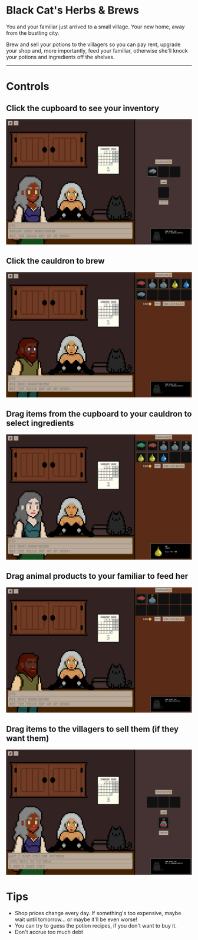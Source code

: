 # Black Cat's Herbs & Brews

You and your familiar just arrived to a small village. Your new home, away from the bustling city.

Brew and sell your potions to the villagers so you can pay rent, upgrade your shop and, more importantly, feed your familiar, otherwise she'll knock your potions and ingredients off the shelves.

----

# Controls
## Click the cupboard to see your inventory
<img src="https://raw.githubusercontent.com/dosaki/black-cats-herbs-and-brews/refs/heads/main/gif-instructions/inventory.gif" />

## Click the cauldron to brew
<img src="https://raw.githubusercontent.com/dosaki/black-cats-herbs-and-brews/refs/heads/main/gif-instructions/brewing.gif" />

## Drag items from the cupboard to your cauldron to select ingredients
<img src="https://raw.githubusercontent.com/dosaki/black-cats-herbs-and-brews/refs/heads/main/gif-instructions/move-items-to-cauldron.gif" />

## Drag animal products to your familiar to feed her
<img src="https://raw.githubusercontent.com/dosaki/black-cats-herbs-and-brews/refs/heads/main/gif-instructions/cat-feeding.gif" />

## Drag items to the villagers to sell them (if they want them)
<img src="https://raw.githubusercontent.com/dosaki/black-cats-herbs-and-brews/refs/heads/main/gif-instructions/selling.gif" />


# Tips
* Shop prices change every day. If something's too expensive, maybe wait until tomorrow... or maybe it'll be even worse!
* You can try to guess the potion recipes, if you don't want to buy it.
* Don't accrue too much debt